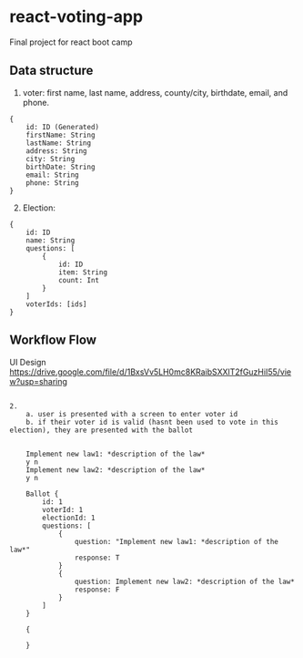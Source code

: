 # react-voting-app
Final project for react boot camp

## Data structure
1. voter: first name, last name, address, county/city, birthdate, email, and phone.
```
{
    id: ID (Generated)
    firstName: String
    lastName: String
    address: String
    city: String
    birthDate: String
    email: String
    phone: String
}
```

2. Election:  
```
{
    id: ID
    name: String
    questions: [
        {
            id: ID
            item: String
            count: Int
        }
    ]
    voterIds: [ids]
}
```


## Workflow Flow

UI Design
https://drive.google.com/file/d/1BxsVv5LH0mc8KRaibSXXlT2fGuzHiI55/view?usp=sharing

```

2. 
    a. user is presented with a screen to enter voter id
    b. if their voter id is valid (hasnt been used to vote in this election), they are presented with the ballot


    Implement new law1: *description of the law*
    y n
    Implement new law2: *description of the law*
    y n

    Ballot {
        id: 1
        voterId: 1
        electionId: 1
        questions: [
            {
                question: "Implement new law1: *description of the law*"
                response: T
            }
            {
                question: Implement new law2: *description of the law*
                response: F
            }
        ]
    }

    {

    }

```

